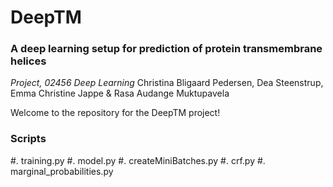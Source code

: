 # DeepTM
### A deep learning setup for prediction of protein transmembrane helices

*Project, 02456 Deep Learning*
Christina Bligaard Pedersen, Dea Steenstrup, Emma Christine Jappe & Rasa Audange Muktupavela

Welcome to the repository for the DeepTM project!



### Scripts
#. training.py
#. model.py
#. createMiniBatches.py
#. crf.py
#. marginal_probabilities.py
